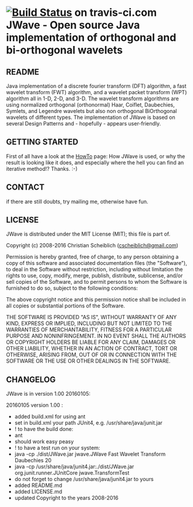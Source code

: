 [![Build Status](https://travis-ci.org/cscheiblich/JWave.svg?branch=master)](https://travis-ci.org/cscheiblich/JWave) on travis-ci.com
JWave - Open source Java implementation of orthogonal and bi-orthogonal wavelets
===================================

README
------
Java implementation of a discrete fourier transform (DFT) algorithm, a fast wavelet transform (FWT) algorithm, and a wavelet packet transform (WPT) algorithm all in 1-D, 2-D, and 3-D. The wavelet transform algorithms are using normalized orthogonal (orthonormal) Haar, Coiflet, Daubechies, Symlets, and Legendre wavelets but also non orthogonal BiOrthogonal wavelets of different types. The implementation of JWave is based on several Design Patterns and - hopefully - appears user-friendly.

GETTING STARTED
---------------

First of all have a look at the [HowTo](https://github.com/cscheiblich/JWave/wiki/HowTo) page: How JWave is used, or why the result is looking like it does, and especially where the hell you can find an iterative method!? Thanks. :-)

CONTACT
-------

if there are still doubts, try mailing me, otherwise have fun.

LICENSE
-------
JWave is distributed under the MIT License (MIT); this file is part of.

Copyright (c) 2008-2016 Christian Scheiblich (cscheiblich@gmail.com)

Permission is hereby granted, free of charge, to any person obtaining a copy
of this software and associated documentation files (the "Software"), to deal
in the Software without restriction, including without limitation the rights
to use, copy, modify, merge, publish, distribute, sublicense, and/or sell
copies of the Software, and to permit persons to whom the Software is
furnished to do so, subject to the following conditions:

The above copyright notice and this permission notice shall be included in
all copies or substantial portions of the Software.

THE SOFTWARE IS PROVIDED "AS IS", WITHOUT WARRANTY OF ANY KIND, EXPRESS OR
IMPLIED, INCLUDING BUT NOT LIMITED TO THE WARRANTIES OF MERCHANTABILITY,
FITNESS FOR A PARTICULAR PURPOSE AND NONINFRINGEMENT. IN NO EVENT SHALL THE
AUTHORS OR COPYRIGHT HOLDERS BE LIABLE FOR ANY CLAIM, DAMAGES OR OTHER
LIABILITY, WHETHER IN AN ACTION OF CONTRACT, TORT OR OTHERWISE, ARISING FROM,
OUT OF OR IN CONNECTION WITH THE SOFTWARE OR THE USE OR OTHER DEALINGS IN
THE SOFTWARE.

CHANGELOG
---------
JWave is in version 1.00 20160105:

20160105 version 1.00 :

- added build.xml for using ant
 - set in build.xml your path JUnit4, e.g. /usr/share/java/junit.jar
 - ! to have the build done:
  - ant
  - should work easy peasy
 - ! to have a test run on your system:
  - java -cp ./dist/JWave.jar jwave.JWave Fast Wavelet Transform Daubechies 20
  - java -cp /usr/share/java/junit4.jar:./dist/JWave.jar org.junit.runner.JUnitCore jwave.TransformTest
  - do not forget to change /usr/share/java/junit4.jar to yours
- added README.md
- added LICENSE.md
- updated Copyright to the years 2008-2016
